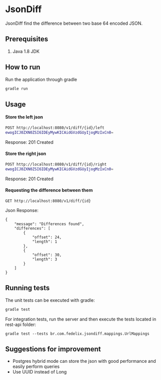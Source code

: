# JsonDiff
JsonDiff find the difference between two base 64 encoded JSON.

## Prerequisites
1. Java 1.8 JDK

## How to run
Run the application through gradle
```sh
gradle run
```

## Usage
#### Store the left json
```sh
POST http://localhost:8080/v1/diff/{id}/left
ewogICJ0ZXN0ZSI6IDEyMywKICAidGVzdGUyIjogMzIxCn0=
```
Response: 201 Created

#### Store the right json
```sh
POST http://localhost:8080/v1/diff/{id}/right
ewogICJ0ZXN0ZSI6IDEyMywKICAidGVzdGUyIjogMzIxCn0=
```
Response: 201 Created

#### Requesting the difference between them
```
GET http://localhost:8080/v1/diff/{id}
```
Json Response:
```
{
    "message": "Differences found",
    "differences": [
        {
            "offset": 24,
            "length": 1
        },
        {
            "offset": 30,
            "length": 3
        }
    ]
}
```

## Running tests

The unit tests can be executed with gradle:
```sh
gradle test
```
For integration tests, run the server and then execute the tests located in rest-api folder:
```
gradle test --tests br.com.fedelix.jsondiff.mappings.UrlMappings
```

## Suggestions for improvement
- Postgres hybrid mode can store the json with good performance and easily perform queries
- Use UUID instead of Long